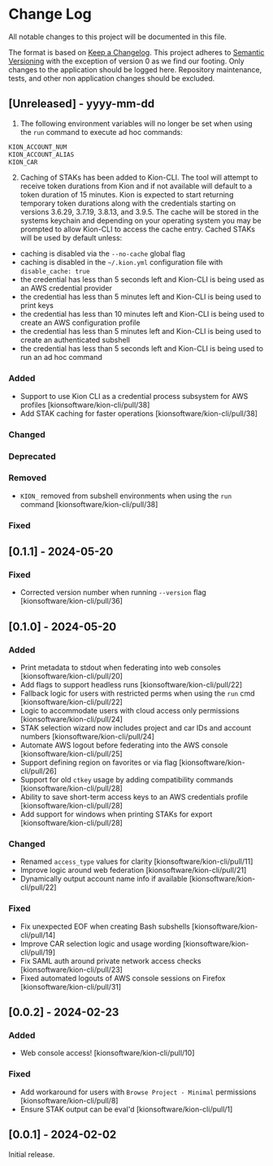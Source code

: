Change Log
==========

All notable changes to this project will be documented in this file.

The format is based on [Keep a Changelog](http://keepachangelog.com/). This project adheres to [Semantic Versioning](http://semver.org/) with the exception of version 0 as we find our footing. Only changes to the application should be logged here. Repository maintenance, tests, and other non application changes should be excluded.

[Unreleased] - yyyy-mm-dd
-------------------------

1. The following environment variables will no longer be set when using the `run` command to execute ad hoc commands:

```bash
KION_ACCOUNT_NUM
KION_ACCOUNT_ALIAS
KION_CAR
```

2. Caching of STAKs has been added to Kion-CLI. The tool will attempt to receive token durations from Kion and if not available will default to a token duration of 15 minutes. Kion is expected to start returning temporary token durations along with the credentials starting on versions 3.6.29, 3.7.19, 3.8.13, and 3.9.5. The cache will be stored in the systems keychain and depending on your operating system you may be prompted to allow Kion-CLI to access the cache entry. Cached STAKs will be used by default unless:
  - caching is disabled via the `--no-cache` global flag
  - caching is disabled in the `~/.kion.yml` configuration file with `disable_cache: true`
  - the credential has less than 5 seconds left and Kion-CLI is being used as an AWS credential provider
  - the credential has less than 5 minutes left and Kion-CLI is being used to print keys
  - the credential has less than 10 minutes left and Kion-CLI is being used to create an AWS configuration profile
  - the credential has less than 5 minutes left and Kion-CLI is being used to create an authenticated subshell
  - the credential has less than 5 seconds left and Kion-CLI is being used to run an ad hoc command

### Added

- Support to use Kion CLI as a credential process subsystem for AWS profiles [kionsoftware/kion-cli/pull/38]
- Add STAK caching for faster operations [kionsoftware/kion-cli/pull/38]

### Changed

### Deprecated

### Removed

- `KION_` removed from subshell environments when using the `run` command [kionsoftware/kion-cli/pull/38]

### Fixed

[0.1.1] - 2024-05-20
--------------------

### Fixed

- Corrected version number when running `--version` flag [kionsoftware/kion-cli/pull/36]

[0.1.0] - 2024-05-20
--------------------

### Added

- Print metadata to stdout when federating into web consoles [kionsoftware/kion-cli/pull/20]
- Add flags to support headless runs [kionsoftware/kion-cli/pull/22]
- Fallback logic for users with restricted perms when using the `run` cmd [kionsoftware/kion-cli/pull/22]
- Logic to accommodate users with cloud access only permissions [kionsoftware/kion-cli/pull/24]
- STAK selection wizard now includes project and car IDs and account numbers [kionsoftware/kion-cli/pull/24]
- Automate AWS logout before federating into the AWS console [kionsoftware/kion-cli/pull/25]
- Support defining region on favorites or via flag [kionsoftware/kion-cli/pull/26]
- Support for old `ctkey` usage by adding compatibility commands [kionsoftware/kion-cli/pull/28]
- Ability to save short-term access keys to an AWS credentials profile [kionsoftware/kion-cli/pull/28]
- Add support for windows when printing STAKs for export [kionsoftware/kion-cli/pull/28]

### Changed

- Renamed `access_type` values for clarity [kionsoftware/kion-cli/pull/11]
- Improve logic around web federation [kionsoftware/kion-cli/pull/21]
- Dynamically output account name info if available [kionsoftware/kion-cli/pull/22]

### Fixed

- Fix unexpected EOF when creating Bash subshells [kionsoftware/kion-cli/pull/14]
- Improve CAR selection logic and usage wording [kionsoftware/kion-cli/pull/19]
- Fix SAML auth around private network access checks [kionsoftware/kion-cli/pull/23]
- Fixed automated logouts of AWS console sessions on Firefox [kionsoftware/kion-cli/pull/31]

[0.0.2] - 2024-02-23
--------------------

### Added

- Web console access! [kionsoftware/kion-cli/pull/10]

### Fixed

- Add workaround for users with `Browse Project - Minimal` permissions [kionsoftware/kion-cli/pull/8]
- Ensure STAK output can be eval'd [kionsoftware/kion-cli/pull/1]

[0.0.1] - 2024-02-02
--------------------

Initial release.
